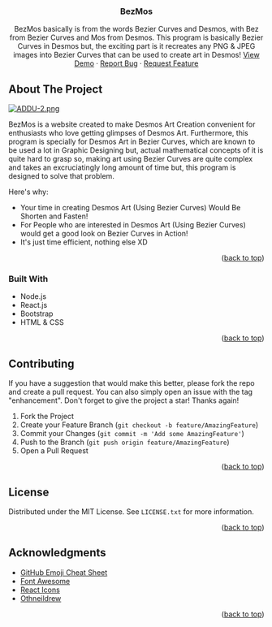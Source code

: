 

  <h3 align="center">BezMos</h3>

  <p align="center">
    BezMos basically is from the words Bezier Curves and Desmos, with Bez from Bezier Curves and Mos from Desmos. This program is basically Bezier Curves in Desmos but, the exciting part is it recreates any PNG & JPEG images into Bezier Curves that can be used to create art in Desmos!
    <a href="https://bezmos.xcodedzero.repl.co">View Demo</a>
    ·
    <a href="https://github.com/JacovJS/BezMos/issues">Report Bug</a>
    ·
    <a href="https://github.com/JacovJS/BezMos/issues">Request Feature</a>
  </p>
</div>

<!-- ABOUT THE PROJECT -->
## About The Project

[![ADDU-2.png](https://i.postimg.cc/5txkFVZv/ADDU-2.png)](https://postimg.cc/k2pykkMX)

BezMos is a website created to make Desmos Art Creation convenient for enthusiasts who love getting glimpses of Desmos Art. Furthermore, this program is specially for Desmos Art in Bezier Curves, which are known to be used a lot in Graphic Designing but, actual mathematical concepts of it is quite hard to grasp so, making art using Bezier Curves are quite complex and takes an excruciatingly long amount of time but, this program is designed to solve that problem.

Here's why:
* Your time in creating Desmos Art (Using Bezier Curves) Would Be Shorten and Fasten!
* For People who are interested in Desmos Art (Using Bezier Curves) would get a good look on Bezier Curves in Action!
* It's just time efficient, nothing else XD

<p align="right">(<a href="#readme-top">back to top</a>)</p>



### Built With

* Node.js
* React.js
* Bootstrap
* HTML & CSS

<p align="right">(<a href="#readme-top">back to top</a>)</p>

<!-- CONTRIBUTING -->
## Contributing

If you have a suggestion that would make this better, please fork the repo and create a pull request. You can also simply open an issue with the tag "enhancement".
Don't forget to give the project a star! Thanks again!

1. Fork the Project
2. Create your Feature Branch (`git checkout -b feature/AmazingFeature`)
3. Commit your Changes (`git commit -m 'Add some AmazingFeature'`)
4. Push to the Branch (`git push origin feature/AmazingFeature`)
5. Open a Pull Request

<p align="right">(<a href="#readme-top">back to top</a>)</p>



<!-- LICENSE -->
## License

Distributed under the MIT License. See `LICENSE.txt` for more information.

<p align="right">(<a href="#readme-top">back to top</a>)</p>



<!-- ACKNOWLEDGMENTS -->
## Acknowledgments

* [GitHub Emoji Cheat Sheet](https://www.webpagefx.com/tools/emoji-cheat-sheet)
* [Font Awesome](https://fontawesome.com)
* [React Icons](https://react-icons.github.io/react-icons/search)
* [Othneildrew](https://github.com/othneildrew/Best-README-Template/blob/master/README.md?plain=1)

<p align="right">(<a href="#readme-top">back to top</a>)</p>
